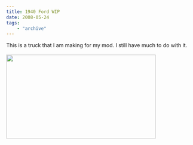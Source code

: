 ```yaml
---
title: 1940 Ford WIP
date: 2008-05-24
tags: 
    - "archive"
---
```

This is a truck that I am making for my mod. I still have much to do with it. <br /><br /><a onblur="try {parent.deselectBloggerImageGracefully();} catch(e) {}" href="http://2.bp.blogspot.com/_zdYMSK7YuAA/SarcjsUDPnI/AAAAAAAAFEI/vfoKU-x2eI4/s1600-h/1940-Ford_web_full.jpg"><img style="float:left; margin:0 10px 10px 0;cursor:pointer; cursor:hand;width: 400px; height: 225px;" src="http://2.bp.blogspot.com/_zdYMSK7YuAA/SarcjsUDPnI/AAAAAAAAFEI/vfoKU-x2eI4/s400/1940-Ford_web_full.jpg" border="0" alt="" id="BLOGGER_PHOTO_ID_5308297616558341746" /></a>
